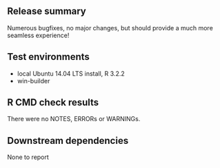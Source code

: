 ## Release summary

Numerous bugfixes, no major changes, but should provide a much more seamless experience!

## Test environments

* local Ubuntu 14.04 LTS install, R 3.2.2
* win-builder 

## R CMD check results

There were no NOTES, ERRORs or WARNINGs.

## Downstream dependencies

None to report